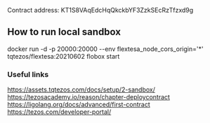 Contract address: KT1S8VAqEdcHqQkckbYF3ZzkSEcRzTfzxd9g

## How to run local sandbox
docker run -d -p 20000:20000 --env flextesa_node_cors_origin='*' \
       tqtezos/flextesa:20210602 flobox start

### Useful links
https://assets.tqtezos.com/docs/setup/2-sandbox/
https://tezosacademy.io/reason/chapter-deploycontract
https://ligolang.org/docs/advanced/first-contract
https://tezos.com/developer-portal/